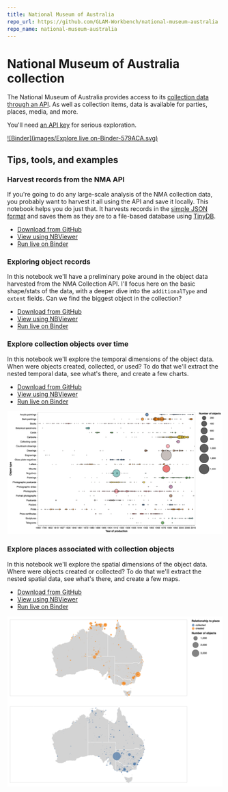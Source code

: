 ```yaml
---
title: National Museum of Australia
repo_url: https://github.com/GLAM-Workbench/national-museum-australia
repo_name: national-museum-australia
---
```


# National Museum of Australia collection

The National Museum of Australia provides access to its [collection data through an API](https://www.nma.gov.au/about/our-collection/our-apis). As well as collection items, data is available for parties, places, media, and more.

You'll need [an API key](https://www.nma.gov.au/about/our-collection/our-apis/register-for-an-api-key) for serious exploration.

[![Binder](images/Explore live on-Binder-579ACA.svg)](https://mybinder.org/v2/gh/GLAM-Workbench/national-museum-australia/master?urlpath=lab)

## Tips, tools, and examples

### Harvest records from the NMA API

If you're going to do any large-scale analysis of the NMA collection data, you probably want to harvest it all using the API and save it locally. This notebook helps you do just that. It harvests records in the [simple JSON format](https://github.com/NationalMuseumAustralia/Collection-API/wiki/Getting-started#simple-json) and saves them as they are to a file-based database using [TinyDB](https://tinydb.readthedocs.io/en/latest/).

* [Download from GitHub](https://github.com/GLAM-Workbench/national-museum-australia/blob/master/harvest_records.ipynb)
* [View using NBViewer](https://nbviewer.jupyter.org/github/GLAM-Workbench/national-museum-australia/blob/master/harvest_records.ipynb)
* [Run live on Binder](https://mybinder.org/v2/gh/GLAM-Workbench/national-museum-australia/master?urlpath=lab%2Ftree%2Fharvest_records.ipynb)

### Exploring object records

In this notebook we'll have a preliminary poke around in the object data harvested from the NMA Collection API. I'll focus here on the basic shape/stats of the data, with a deeper dive into the `additionalType` and `extent` fields. Can we find the biggest object in the collection?

* [Download from GitHub](https://github.com/GLAM-Workbench/national-museum-australia/blob/master/exploring_object_records.ipynb)
* [View using NBViewer](https://nbviewer.jupyter.org/github/GLAM-Workbench/national-museum-australia/blob/master/exploring_object_records.ipynb)
* [Run live on Binder](https://mybinder.org/v2/gh/GLAM-Workbench/national-museum-australia/master?urlpath=lab%2Ftree%2Fexploring_object_records.ipynb)

### Explore collection objects over time

In this notebook we'll explore the temporal dimensions of the object data. When were objects created, collected, or used? To do that we'll extract the nested temporal data, see what's there, and create a few charts.

* [Download from GitHub](https://github.com/GLAM-Workbench/national-museum-australia/blob/master/explore_collection_object_over_time.ipynb)
* [View using NBViewer](https://nbviewer.jupyter.org/github/GLAM-Workbench/national-museum-australia/blob/master/explore_collection_object_over_time.ipynb)
* [Run live on Binder](https://mybinder.org/v2/gh/GLAM-Workbench/national-museum-australia/master?urlpath=lab%2Ftree%2Fexplore_collection_object_over_time.ipynb)

![Chart showing number of object types created over time](images/nma-over-time.png)

### Explore places associated with collection objects

In this notebook we'll explore the spatial dimensions of the object data. Where were objects created or collected? To do that we'll extract the nested spatial data, see what's there, and create a few maps.

* [Download from GitHub](https://github.com/GLAM-Workbench/national-museum-australia/blob/master/explore_objects_and_places.ipynb)
* [View using NBViewer](https://nbviewer.jupyter.org/github/GLAM-Workbench/national-museum-australia/blob/master/explore_objects_and_places.ipynb)
* [Run live on Binder](https://mybinder.org/v2/gh/GLAM-Workbench/national-museum-australia/master?urlpath=lab%2Ftree%2Fexplore_objects_and_places.ipynb)

![Map showing places where objects were created and collected](images/nma-places-objects.png)
